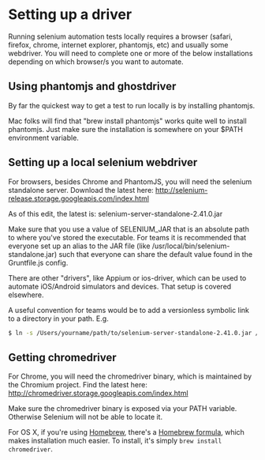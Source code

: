 # Setting up a driver

Running selenium automation tests locally requires a browser (safari, firefox, chrome, internet explorer, phantomjs, etc) and usually some webdriver. You will need to complete one or more of the below installations depending on which browser/s you want to automate.

## Using phantomjs and ghostdriver

By far the quickest way to get a test to run locally is by installing phantomjs.

Mac folks will find that "brew install phantomjs" works quite well to install phantomjs. Just make sure the installation is somewhere on your $PATH environment variable.

## Setting up a local selenium webdriver

For browsers, besides Chrome and PhantomJS, you will need the selenium standalone server. Download the latest here:
http://selenium-release.storage.googleapis.com/index.html

As of this edit, the latest is: selenium-server-standalone-2.41.0.jar

Make sure that you use a value of SELENIUM_JAR that is an absolute path to where you've stored the executable. For teams it is recommended that everyone set up an alias to the JAR file (like /usr/local/bin/selenium-standalone.jar) such that everyone can share the default value found in the Gruntfile.js config.

There are other "drivers", like Appium or ios-driver, which can be used to automate iOS/Android simulators and devices. That setup is covered elsewhere.

A useful convention for teams would be to add a versionless symbolic link to a directory in your path. E.g.

```bash
$ ln -s /Users/yourname/path/to/selenium-server-standalone-2.41.0.jar /usr/local/bin/selenium-server-standalone.jar
```

## Getting chromedriver
For Chrome, you will need the chromedriver binary, which is maintained by the Chromium project. Find the latest here:
http://chromedriver.storage.googleapis.com/index.html

Make sure the chromedriver binary is exposed via your PATH variable. Otherwise Selenium will not be able to locate it.

For OS X, if you're using [Homebrew](http://brew.sh/), there's a [Homebrew formula](http://brewformulas.org/Chromedriver), which makes installation much easier.  To install, it's simply `brew install chromedriver`.
